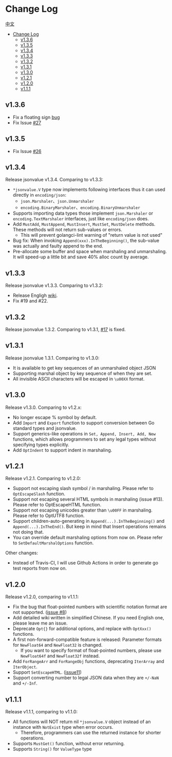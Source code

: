 # Change Log

[中文](./CHANGELOG_zh-cn.md)

- [Change Log](#change-log)
  - [v1.3.6](#v136)
  - [v1.3.5](#v135)
  - [v1.3.4](#v134)
  - [v1.3.3](#v133)
  - [v1.3.2](#v132)
  - [v1.3.1](#v131)
  - [v1.3.0](#v130)
  - [v1.2.1](#v121)
  - [v1.2.0](#v120)
  - [v1.1.1](#v111)

## v1.3.6

- Fix a floating sign [bug](https://github.com/akbarfa49/go.jsonvalue/commit/278817)
- Fix Issue [#27](https://github.com/Andrew-M-C/go.jsonvalue/issues/27)

## v1.3.5

- Fix Issue [#26](https://github.com/Andrew-M-C/go.jsonvalue/issues/26)

## v1.3.4

Release jsonvalue v1.3.4. Comparing to v1.3.3:

- `*jsonvalue.V` type now implements following interfaces thus it can used directly in `encoding/json`:
  - `json.Marshaler`、`json.Unmarshaler`
  - `encoding.BinaryMarshaler`、`encoding.BinaryUnmarshaler`
- Supports importing data types those implement `json.Marshaler` or `encoding.TextMarshaler` interfaces, just like `encoding/json` does.
- Add `MustAdd`, `MustAppend`, `MustInsert`, `MustSet`, `MustDelete` methods. These methods will not return sub-values or errors.
  - This will prevent golangci-lint warning of "return value is not used"
- Bug fix: When invoking `Append(xxx).InTheBeginning()`, the sub-value was actually and faulty append to the end.
- Pre-allocate some buffer and space when marshaling and unmarshaling. It will speed-up a little bit and save 40% alloc count by average.

## v1.3.3

Release jsonvalue v1.3.3. Comparing to v1.3.2:

- Release Engligh [wiki](https://github.com/Andrew-M-C/go.jsonvalue/blob/master/docs/en/README.md).
- Fix #19 and #22.

## v1.3.2

Release jsonvalue 1.3.2. Comparing to v1.3.1, [#17](https://github.com/Andrew-M-C/go.jsonvalue/issues/17) is fixed.

## v1.3.1

Release jsonvalue 1.3.1. Comparing to v1.3.0:

- It is available to get key sequences of an unmarshaled object JSON
- Supporting marshal object by key sequence of when they are set.
- All invisible ASCII characters will be escaped in `\u00XX` format.

## v1.3.0

Release v1.3.0. Comparing to v1.2.x:

- No longer escape % symbol by default.
- Add `Import` and `Export` function to support conversion between Go standard types and jsonvalue.
- Support generics-like operations in `Set, Append, Insert, Add, New` functions, which allows programmers to set any legal types without specifying types explicitly.
- Add `OptIndent` to support indent in marshaling.

## v1.2.1

Release v1.2.1. Comparing to v1.2.0:

- Support not escaping slash symbol / in marshaling. Please refer to `OptEscapeSlash` function.
- Support not escaping several HTML symbols in marshaling (issue #13). Please refer to OptEscapeHTML function.
- Support not escaping unicodes greater than `\u00FF` in marshaling. Please refer to OptUTF8 function.
- Support children-auto-generating in `Append(...).InTheBeginning()` and `Append(...).InTheEnd()`. But keep in mind that Insert operations remains not doing that.
- You can override default marshaling options from now on. Please refer to `SetDefaultMarshalOptions` function.

Other changes:

- Instead of Travis-CI, I will use Github Actions in order to generate go test reports from now on.

## v1.2.0

Release v1.2.0, comparing to v1.1.1:

- Fix the bug that float-pointed numbers with scientific notation format are not supported. ([issue #8](https://github.com/Andrew-M-C/go.jsonvalue/issues/8))
- Add detailed wiki written in simplified Chinese. If you need English one, please leave me an issue.
- Deprecate `Opt{}` for additional options, and replace with `OptXxx()` functions.
- A first non-forward-compatible feature is released: Parameter formats for `NewFloat64` and `NewFloat32` is changed. 
  - If you want to specify format of float-pointed numbers, please use `NewFloat64f` and `NewFloat32f` instead.
- Add `ForRangeArr` and `ForRangeObj` functions, deprecating `IterArray` and `IterObject`.
- Support `SetEscapeHTML`. ([issue11](https://github.com/Andrew-M-C/go.jsonvalue/issues/11))
- Support converting number to legal JSON data when they are `+/-NaN` and `+/-Inf`.

## v1.1.1

Release v1.1.1, comparing to v1.1.0:

- All functions will NOT return nil `*jsonvalue.V` object instead of an instance with `NotExist` type when error occurs.
  - Therefore, programmers can use the returned instance for shorter operations.
- Supports `MustGet()` function, without error returning.
- Supports `String()` for `ValueType` type

